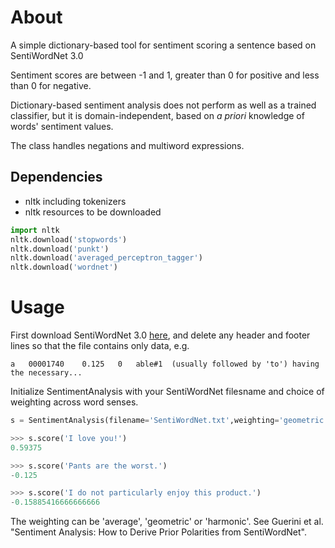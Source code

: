 # About

A simple dictionary-based tool for sentiment scoring a sentence based on SentiWordNet 3.0

Sentiment scores are between -1 and 1, greater than 0 for positive and less than 0 for negative.

Dictionary-based sentiment analysis does not perform as well as a trained classifier,
but it is domain-independent, based on *a priori* knowledge of words' sentiment values.

The class handles negations and multiword expressions.

## Dependencies

- nltk including tokenizers
- nltk resources to be downloaded
```python
import nltk
nltk.download('stopwords')
nltk.download('punkt')
nltk.download('averaged_perceptron_tagger')
nltk.download('wordnet')
```

# Usage

First download SentiWordNet 3.0 [here](http://sentiwordnet.isti.cnr.it/), and delete any header and footer lines so that the file contains only data, e.g.

```
a	00001740	0.125	0	able#1	(usually followed by 'to') having the necessary...
```

Initialize SentimentAnalysis with your SentiWordNet filesname and choice of weighting across word senses.

```python
s = SentimentAnalysis(filename='SentiWordNet.txt',weighting='geometric')

>>> s.score('I love you!')
0.59375

>>> s.score('Pants are the worst.')
-0.125

>>> s.score('I do not particularly enjoy this product.')
-0.15885416666666666
```

The weighting can be 'average', 'geometric' or 'harmonic'.
See Guerini et al. "Sentiment Analysis: How to Derive Prior Polarities from SentiWordNet".
